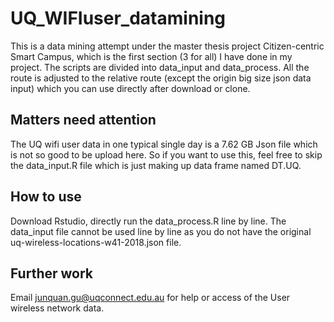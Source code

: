 # UQ_WIFIuser_datamining
This is a data mining attempt under the master thesis project Citizen-centric Smart Campus, which is the first section (3 for all) I have done in my project. The scripts are divided into data_input and data_process. All the route is adjusted to the relative route (except the origin big size json data input) which you can use directly after download or clone.

## Matters need attention
The UQ wifi user data in one typical single day is a 7.62 GB Json file which is not so good to be upload here. So if you want to use this, feel free to skip the data_input.R file which is just making up data frame named DT.UQ.

## How to use
Download Rstudio, directly run the data_process.R line by line. The data_input file cannot be used line by line as you do not have the original uq-wireless-locations-w41-2018.json file.

## Further work
Email junquan.gu@uqconnect.edu.au for help or access of the User wireless network data.
